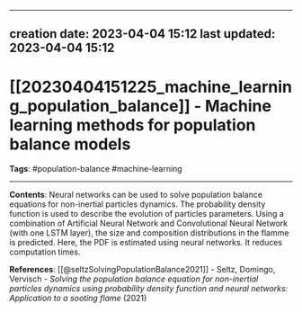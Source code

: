 
---
creation date: 2023-04-04 15:12
last updated: 2023-04-04 15:12
---
# [[20230404151225_machine_learning_population_balance]] - Machine learning methods for population balance models
__Tags__: #population-balance #machine-learning

---
__Contents__: Neural networks can be used to solve population balance equations for non-inertial particles dynamics. The probability density function is used to describe the evolution of particles parameters. Using a combination of Artificial Neural Network and Convolutional Neural Network (with one LSTM layer), the size and composition distributions in the flamme is predicted. Here, the PDF is estimated using neural networks. It reduces computation times.

__References__:
[[@seltzSolvingPopulationBalance2021]] - Seltz, Domingo, Vervisch - _Solving the population balance equation for non-inertial particles dynamics using probability density function and neural networks: Application to a sooting flame_ (2021)


